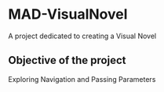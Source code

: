 # MAD-VisualNovel
 A project dedicated to creating a Visual Novel
 ## Objective of the project
 Exploring Navigation and Passing Parameters
